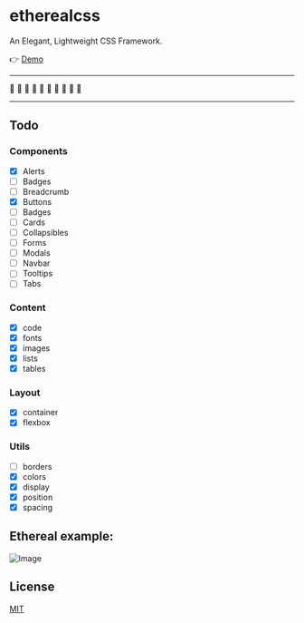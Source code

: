 # etherealcss
An Elegant, Lightweight CSS Framework.

👉 [Demo](http://robby570.tw/etherealcss/)

---

🚧 🚧 🚧 🚧 🚧 🚧 🚧 🚧 🚧 🚧

---

## Todo

### Components

- [x] Alerts
- [ ] Badges
- [ ] Breadcrumb
- [x] Buttons
- [ ] Badges
- [ ] Cards
- [ ] Collapsibles
- [ ] Forms
- [ ] Modals
- [ ] Navbar
- [ ] Tooltips
- [ ] Tabs

### Content

- [x] code
- [x] fonts
- [x] images
- [x] lists
- [x] tables

### Layout

- [x] container
- [x] flexbox

### Utils

- [ ] borders
- [x] colors
- [x] display
- [x] position
- [x] spacing

## Ethereal example:

![Image](https://i.imgur.com/NgJhJbd.png)

## License
[MIT](http://opensource.org/licenses/MIT)

